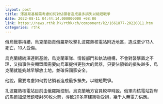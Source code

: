 ```yaml
---
layout: post
title: 澤連斯基稱需考慮如何對佔領者造成最多損失以縮短戰爭
date: 2022-08-11 04:44:14.000000000 +08:00
link: https://news.rthk.hk/rthk/ch/component/k2/1661877-20220811.htm
categories: rthk
---
```


俄烏戰事持續，烏克蘭指責俄羅斯攻擊扎波羅熱核電站附近地區，造成至少13人死亡，10人受傷。

烏克蘭總統澤連斯基說，烏克蘭軍隊、情報部門和執法機構，不會對襲擊置之不理，又指事件突顯盟國需要向烏軍提供更強大的武器，只要佔領者的損失越多，烏克蘭就能夠越早解放土地，並確保國家安全。

他說，需要考慮如何對佔領者造成最多損失，以縮短戰爭。

扎波羅熱核電站目前由俄羅斯控制，烏克蘭地方官員較早時說，俄軍向核電站對岸的馬爾加涅茨鎮發射80枚火箭，導致20多座建築物受損，幾千人無電力供應。
